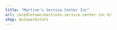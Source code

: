 ```yaml
---
title: "Martine's Service Center Inc"
url: /middletown/martines-service-center-inc-6/
shop: Autowerkstatt
---
```

